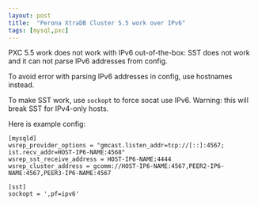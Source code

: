 ```yaml
---
layout: post
title:  "Perona XtraDB Cluster 5.5 work over IPv6"
tags: [mysql,pxc]
---
```


PXC 5.5 work does not work with IPv6 out-of-the-box: SST does not work and it can not parse IPv6 addresses from config.

To avoid error with parsing IPv6 addresses in config, use hostnames instead.

To make SST work, use `sockopt` to force socat use IPv6. Warning: this will break SST for IPv4-only hosts.

Here is example config:

```
[mysqld]
wsrep_provider_options = "gmcast.listen_addr=tcp://[::]:4567; ist.recv_addr=HOST-IP6-NAME:4568"
wsrep_sst_receive_address = HOST-IP6-NAME:4444
wsrep_cluster_address = gcomm://HOST-IP6-NAME:4567,PEER2-IP6-NAME:4567,PEER3-IP6-NAME:4567

[sst]
sockopt = ',pf=ipv6'
```
